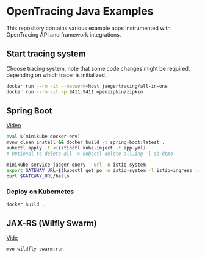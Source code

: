 # OpenTracing Java Examples

This repository contains various example apps instrumented with OpenTracing API and framework integrations.

## Start tracing system
Choose tracing system, note that some code changes might be required, depending on which tracer is initialized.

```bash
docker run --rm -it --network=host jaegertracing/all-in-one
docker run --rm -it -p 9411:9411 openzipkin/zipkin
```

## Spring Boot
[Video](https://youtu.be/RvCcWltMY7U)

```bash
eval $(minikube docker-env) 
mvnw clean install && docker build -t spring-boot:latest .
kubectl apply -f <(istioctl kube-inject -f app.yml)
# Optional to delete all -> kubectl delete all,ing -l sb-demo
```

```bash
minikube service jaeger-query --url -n istio-system
export GATEWAY_URL=$(kubectl get po -n istio-system -l istio=ingress -o 'jsonpath={.items[0].status.hostIP}'):$(kubectl get svc istio-ingress -n istio-system -o 'jsonpath={.spec.ports[0].nodePort}')
curl $GATEWAY_URL/hello
```

### Deploy on Kubernetes
```bash
docker build .

```

## JAX-RS (Wilfly Swarm)
[Vide](https://youtu.be/gVwLenPH8SY)

```bash
mvn wildfly-swarm:run
```
